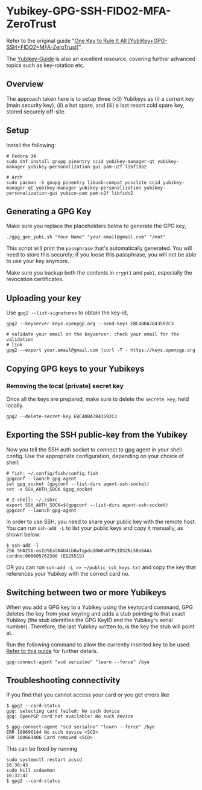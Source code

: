 # Yubikey-GPG-SSH-FIDO2-MFA-ZeroTrust

Refer to the original guide "[One Key to Rule It All [YubiKey+GPG-SSH+FIDO2+MFA-ZeroTrust]](https://forum.level1techs.com/t/one-key-to-rule-it-all-yubikey-gpg-ssh-fido2-mfa-zerotrust/173872/1)".

The [Yubikey-Guide](https://github.com/drduh/YubiKey-Guide) is also an excellent
resource, covering further advanced topics such as key-rotation etc.

## Overview

The approach taken here is to setup three (x3) Yubikeys as (i) a current key
(main security key), (ii) a hot spare, and (iii) a last resort cold spare key,
stored securely off-site.

## Setup

Install the following:

```
# Fedora 34
sudo dnf install gnupg pinentry ccid yubikey-manager-qt yubikey-manager yubikey-personalization-gui pam-u2f libfido2

# Arch
sudo pacman -S gnupg pinentry libusb-compat pcsclite ccid yubikey-manager-qt yubikey-manager yubikey-personalization yubikey-personalization-gui yubico-pam pam-u2f libfido2
```

## Generating a GPG Key

Make sure you replace the placeholders below to generate the GPG key, 

```
./gpg_gen_yubi.sh "Your Name" "your.email@gmail.com" "/mnt"
```

This script will print the `passphrase` that's automatically generated.  You
will need to store this securely; if you loose this passphrase, you will not be
able to use your key anymore.

Make sure you backup both the contents in `crypt1` and `pub1`, especially the
revocation certificates.

## Uploading your key

Use `gpg2 --list-signatures` to obtain the <HEX> key-id,

```
gpg2 --keyserver keys.openpgp.org --send-keys EBC48BA7843592C3

# validate your email on the keyserver, check your email for the validation
# link
gpg2 --export your.email@gmail.com |curl -T - https://keys.openpgp.org
```

## Copying GPG keys to your Yubikeys

### Removing the local (private) secret key

Once all the keys are prepared, make sure to delete the `secrete key`, held
locally.

```
gpg2 --delete-secret-key EBC48BA7843592C3
```

## Exporting the SSH public-key from the Yubikey
Now you tell the SSH auth socket to connect to gpg agent in your shell config.
Use the appropriate configuration, depending on your choice of shell:

```
# fish: ~/.config/fish/config.fish
gpgconf --launch gpg-agent
set gpg_socket (gpgconf --list-dirs agent-ssh-socket)
set -x SSH_AUTH_SOCK $gpg_socket

# Z-shell: ~/.zshrc
export SSH_AUTH_SOCK=$(gpgconf --list-dirs agent-ssh-socket)
gpgconf --launch gpg-agent
```

In order to use SSH, you need to share your public key with the remote host. You
can run `ssh-add -L` to list your public keys and copy it manually, as shown
below:

```
$ ssh-add -l
256 SHA256:osIdSEalN4U4ib8wTqpdu1OWKvNTPzIDSZNi58s6AAs cardno:000605762380 (ED25519)
```

OR you can run `ssh-add -L >> ~/public_ssh_keys.txt` and copy the key that
references your Yubikey with the correct card no.

## Switching between two or more Yubikeys

When you add a GPG key to a Yubikey using the keytocard command, GPG deletes the
key from your keyring and adds a stub pointing to that exact Yubikey (the stub
identifies the GPG KeyID and the Yubikey's serial number). Therefore, the last
Yubikey written to, is the key the stub will point at.

Run the following command to allow the currently inserted key to be used. [Refer to this guide](https://github.com/drduh/YubiKey-Guide#switching-between-two-or-more-yubikeys) for further details.

```
gpg-connect-agent "scd serialno" "learn --force" /bye
```

## Troubleshooting connectivity

If you find that you cannot access your card or you get errors like

```
$ gpg2 --card-status
gpg: selecting card failed: No such device
gpg: OpenPGP card not available: No such device

$ gpg-connect-agent "scd serialno" "learn --force" /bye
ERR 100696144 No such device <SCD>
ERR 100663406 Card removed <SCD>
```

This can be fixed by running

```
sudo systemctl restart pcscd                                                                                        16:36:43
sudo kill scdaemon                                                                                                  16:37:47
$ gpg2 --card-status
```

